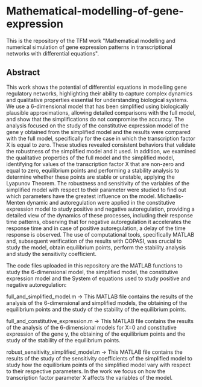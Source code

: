# Mathematical-modelling-of-gene-expression
This is the repository of the TFM work "Mathematical modelling and numerical simulation of gene expression patterns in transcriptional networks with differential equations".

## Abstract
This work shows the potential of differential equations in modelling gene regulatory networks, highlighting their ability to capture complex dynamics and qualitative properties essential for understanding biological systems. We use a 6-dimensional model that has been simplified using biologically plausible approximations, allowing detailed comparisons with the full model, and show that the simplifications do not compromise the accuracy. The analysis focused on the study of the constitutive expression model of the gene y obtained from the simplified model and the results were compared with the full model, specifically for the case in which the transcription factor X is equal to zero. These studies revealed consistent behaviors that validate the robustness of the simplified model and it used. In addition, we examined the qualitative properties of the full model and the simplified model, identifying for values of the transcription factor X that are non-zero and equal to zero, equilibrium points and performing a stability analysis to determine whether these points are stable or unstable, applying the Lyapunov Theorem. The robustness and sensitivity of the variables of the simplified model with respect to their parameter were studied to find out which parameters have the greatest influence on the model. Michaelis-Menten dynamic and autoregulation were applied in the constitutive expression model to study positive and negative autoregulation, providing a detailed view of the dynamics of these processes, including their response time patterns, observing that for negative autoregulation it accelerates the response time and in case of positive autoregulation, a delay of the time response is observed. The use of computational tools, specifically MATLAB and, subsequent verification of the results with COPASI, was crucial to study the model, obtain equilibrium points, perform the stability analysis and study the sensitivity coefficient.

The code files uploaded in this repository are the MATLAB functions to study the 6-dimensional model, the simplified model, the constitutive expression model and the System of equations used to study positive and negative autoregulation:

full_and_simplified_model.m -> This MATLAB file contains the results of the analysis of the 6-dimensional and simplified models, the obtaining of the equilibrium points and the study of the stability of the equilibrium points.

full_and_constitutive_expression.m -> This MATLAB file contains the results of the analysis of the 6-dimensional models for X=0 and constitutive expression of the gene y, the obtaining of the equilibrium points and the study of the stability of the equilibrium points.

robust_sensitivity_simplified_model.m -> This MATLAB file contains the results of the study of the sensitivity coefficients of the simplified model to study how the equilibrium points of the simplified model vary with respect to their respective parameters. In the work we focus on how the transcription factor parameter X affects the variables of the model.



